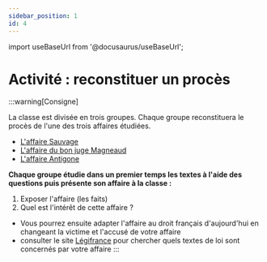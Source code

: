 ```yaml
---
sidebar_position: 1
id: 4
---
```

import useBaseUrl from '@docusaurus/useBaseUrl';

# Activité : reconstituer un procès

:::warning[Consigne]

La classe est divisée en trois groupes. Chaque groupe reconstituera le procès de l'une des trois affaires étudiées.
- [L'affaire Sauvage](/docs/L1/1/1-1/1.1.md)
- [L'affaire du bon juge Magneaud](/docs/L1/1/1-2/1.2.md)
- [L'affaire Antigone](/docs/L1/1/1-3/1.3.md)

**Chaque groupe étudie dans un premier temps les textes à l'aide des questions puis présente son affaire à la classe :**
1. Exposer l'affaire (les faits)
2. Quel est l'intérêt de cette affaire ?

- Vous pourrez ensuite adapter l'affaire au droit français d'aujourd'hui en changeant la victime et l'accusé de votre affaire
- consulter le site [Légifrance](https://www.legifrance.gouv.fr/) pour chercher quels textes de loi sont concernés par votre affaire
:::